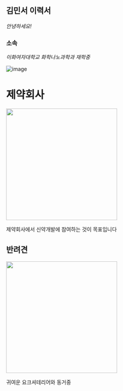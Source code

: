 ## 김민서 이력서

*안녕하세요!*

### 소속
*이화여자대학교 화학나노과학과 재학중*


![image](https://user-images.githubusercontent.com/90170603/133097980-ca905315-4684-4134-8f90-bc0795db7f8e.png)


# 제약회사
<img src="https://user-images.githubusercontent.com/90170603/133096583-0fd69d60-6b9b-4301-bd97-046eb03a2037.png" width="300"/>

제약회사에서 신약개발에 참여하는 것이 목표입니다
## 반려견
<img src="https://user-images.githubusercontent.com/90170603/133099377-30f655a1-4425-45d8-958e-00cb550475ec.jpg" width="300"/>

귀여운 요크셔테리어와 동거중


